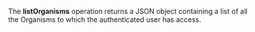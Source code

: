 The **listOrganisms** operation returns a JSON object containing a list of all the
Organisms to which the authenticated user has
access.
